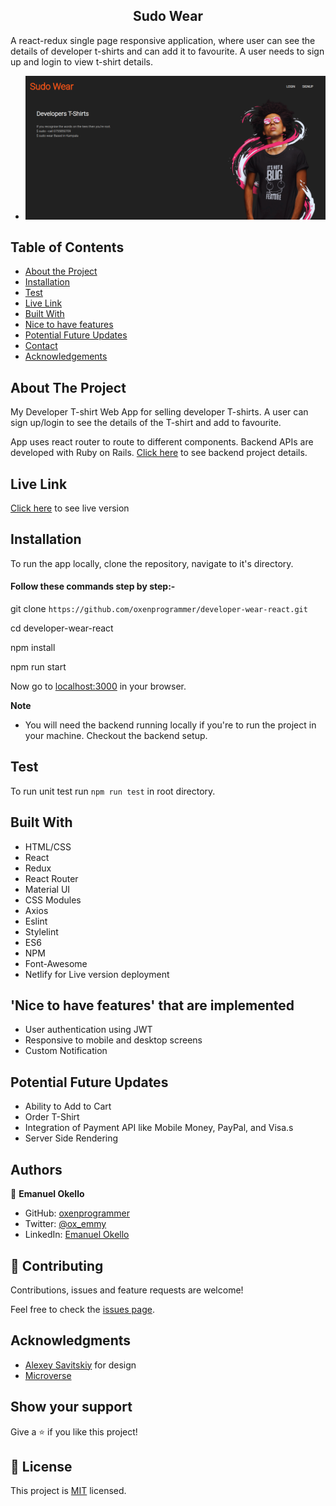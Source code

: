 
  <h2 align="center">Sudo Wear</h2>
  <p>A react-redux single page responsive application, where user can see the details of developer t-shirts and can add it to favourite. A user needs to sign up and login to view t-shirt details.</p>


* ![Landing Page](./Desktop.png)


<!-- TABLE OF CONTENTS -->
## Table of Contents

* [About the Project](#about-the-project)
* [Installation](#installation)
* [Test](#test)
* [Live Link](#Live-Link)
* [Built With](#built-with)
* [Nice to have features](#nice-to-have-features)
* [Potential Future Updates](#potential-future-updates)
* [Contact](#authors)
* [Acknowledgements](#acknowledgments)

<!-- ABOUT THE PROJECT -->
## About The Project

My Developer T-shirt Web App for selling developer T-shirts. A user can sign up/login to see the details of the T-shirt and add to favourite.

App uses react router to route to different components. 
Backend APIs are developed with Ruby on Rails. [Click here](https://github.com/oxenprogrammer/developer-wear/tree/feature/sudowear) to see backend project details.


## Live Link

[Click here](https://sudowear.netlify.app/) to see live version

<!-- INSTALLATION -->

## Installation

To run the app locally, clone the repository, navigate to it's directory.

#### Follow these commands step by step:-


git clone `https://github.com/oxenprogrammer/developer-wear-react.git`<br>

cd developer-wear-react <br>

npm install <br>

npm run start <br>

Now go to [localhost:3000](http://localhost:3000) in your browser.

**Note**
- You will need the backend running locally if you're to run the project in your machine. Checkout the backend setup.

<!-- Test -->

## Test

To run unit test run `npm run test` in root directory.

<!-- BUILD WITH -->

## Built With

- HTML/CSS
- React
- Redux
- React Router
- Material UI
- CSS Modules
- Axios
- Eslint
- Stylelint
- ES6
- NPM
- Font-Awesome
- Netlify for Live version deployment



<!-- Nice to have features -->

## 'Nice to have features' that are implemented
- User authentication using JWT
- Responsive to mobile and desktop screens
- Custom Notification

<!-- potential future updates -->

## Potential Future Updates

- Ability to Add to Cart
- Order T-Shirt
- Integration of Payment API like Mobile Money, PayPal, and Visa.s
- Server Side Rendering

<!-- CONTACT -->
## Authors
👤 **Emanuel Okello**

- GitHub: [oxenprogrammer](https://github.com/oxenprogrammer)
- Twitter: [@ox_emmy](https://twitter.com/ox_emmy)
- LinkedIn: [Emanuel Okello](https://www.linkedin.com/in/emanuel-okello/)

<!-- acknowledgments -->

## 🤝 Contributing

Contributions, issues and feature requests are welcome!

Feel free to check the [issues page](https://github.com/oxenprogrammer/developer-wear-react/issues).

## Acknowledgments

- [ Alexey Savitskiy](https://www.behance.net/gallery/37706679/Circle-(Landing-page-Dashboard-Mobile-App)) for design
- [Microverse](https://microverse.org)

## Show your support

Give a ⭐️ if you like this project!

## 📝 License

This project is [MIT](./LICENSE) licensed.